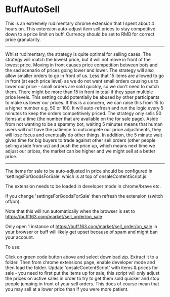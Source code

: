 # BuffAutoSell

This is an extremely rudimentary chrome extension that I spent about 4 hours on.
This extension auto-adjust item sell prices to stay competitive down to a price limit on buff.
Currency should be set to RMB for correct price granularity.

____________________________________________________________________________________________________________________________________________________________________
Whilst rudimentary, the strategy is quite optimal for selling cases.
The strategy will match the lowest price, but it will not move in front of the lowest price. Moving in front causes price competition between bots and the sad scenario of prices going lower and lower.
The strategy will also allow smaller orders to go in front of us. Less that 15 items are allowed to go in front (at each price level) as we do not want small orders causing us to lower our price - small orders are sold quickly, so we don't need to match them. There might be more than 15 in front in total if they span multiple price levels.
This setting could potentially be abused by other participants to make us lower our prices. If this is a concern, we can raise this from 15 to a higher number e.g. 50 or 100.
It will auto-refresh and run the logic every 5 minutes to keep the orders competitively priced.
The strategy only sells 50 items at a time (the number that are available on the for sale page). Aside from not wanting to be a spammy bot, waiting 5 minutes means that human users will not have the patience to outcompete our price adjustments, they will lose focus and eventually do other things. 
In addition, the 5 minute wait gives time for big buyers to trade against other sell orders (other people selling aside from us) and push the price up, which means next time we adjust our prices, the market can be higher and we might sell at a better price.
____________________________________________________________________________________________________________________________________________________________________

The items for sale to be auto-adjusted in price should be configured in 'settingsForGoodsForSale' which is at top of onsaleContentScript.js.

The extension needs to be loaded in developer mode in chrome/brave etc.

If you change 'settingsForGoodsForSale' then refresh the extension (switch off/on).

Note that this will run automatically when the browser is set to https://buff.163.com/market/sell_order/on_sale

Only open 1 instance of https://buff.163.com/market/sell_order/on_sale in your browser or buff will likely get upset because of spam and might ban your account.

To use:

Click on green code button above and select download zip. Extract it to a folder.
Then from chrome extensions page, enable developer mode and then load the folder.
Update 'onsaleContentScript' with items & prices for sale - you need to first put the items up for sale, this script will only adjust the prices on active sales in order to try to get them sold quicker and stop people jumping in front of your sell orders.
This does of course mean that you may sell at a lower price than if you were more patient.
